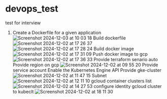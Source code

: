 # devops_test
test for interview
1. Create a Dockerfile for a given application
![Screenshot 2024-12-03 at 10 03 18](https://github.com/user-attachments/assets/618d511d-89c4-43a2-baa5-bc9897fdc417)
Build dockerfile 
![Screenshot 2024-12-02 at 17 26 37](https://github.com/user-attachments/assets/104f37ea-821f-4743-a920-aa0422677ea2)
![Screenshot 2024-12-02 at 17 28 24](https://github.com/user-attachments/assets/8841fe4a-5624-4d7d-a512-0c11ac9085f5)
Build docker image
![Screenshot 2024-12-02 at 17 31 09](https://github.com/user-attachments/assets/d058ac4b-f86c-4867-8845-f7059fc40f6a)
Push docker image to gcp 
![Screenshot 2024-12-02 at 17 36 33](https://github.com/user-attachments/assets/58c7730d-45cc-4f0f-b9dd-b77ccbda03e7)
Provide terraform senario auto 
Provide region on gcp
![Screenshot 2024-12-02 at 09 55 20](https://github.com/user-attachments/assets/c74645c5-f70b-479d-af67-3ec650711b12)
Provide service account
Enable the Kubernetes Engine API
Provide gke-cluster
![Screenshot 2024-12-02 at 11 47 15](https://github.com/user-attachments/assets/213b20cc-50f1-4063-b1bf-c41876be5a1d)
Subnet
![Screenshot 2024-12-02 at 12 11 10](https://github.com/user-attachments/assets/10c3e5c2-b6a5-41c0-b5bd-7ac6eb862b68)
gcloud container clusters list
![Screenshot 2024-12-02 at 14 27 53](https://github.com/user-attachments/assets/dce00457-b1f2-421a-bd19-adcd8e70f480)
configure identity gcloud cluster to kubeclt 
![Screenshot 2024-12-02 at 18 11 30](https://github.com/user-attachments/assets/46b9a120-7265-4ee4-b74b-1dad33a2aef8)
